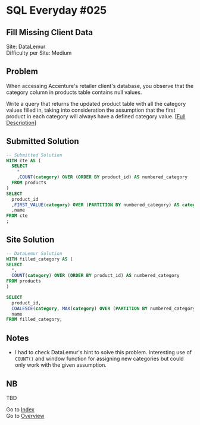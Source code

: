 # SQL Everyday \#025

## Fill Missing Client Data

Site: DataLemur\
Difficulty per Site: Medium

## Problem

When accessing Accenture's retailer client's database, you observe that the category column in products table contains null values.

Write a query that returns the updated product table with all the category values filled in, taking into consideration the assumption that the first product in each category will always have a defined category value. [[Full Description](https://datalemur.com/questions/fill-missing-product)]

## Submitted Solution

```sql
-- Submitted Solution
WITH cte AS (
  SELECT
    *
    ,COUNT(category) OVER (ORDER BY product_id) AS numbered_category
  FROM products
)
SELECT
  product_id
  ,FIRST_VALUE(category) OVER (PARTITION BY numbered_category) AS category
  ,name
FROM cte
;
```

## Site Solution

```sql
-- DataLemur Solution 
WITH filled_category AS (
SELECT
  *,
  COUNT(category) OVER (ORDER BY product_id) AS numbered_category
FROM products
)

SELECT
  product_id,
  COALESCE(category, MAX(category) OVER (PARTITION BY numbered_category)) AS category,
  name
FROM filled_category;
```

## Notes

* I had to check DataLemur's hint to solve this problem. Interesting use of `COUNT()` and window function for assigning new categories but could only work with the given assumption.

## NB

TBD

Go to [Index](../?tab=readme-ov-file#index)\
Go to [Overview](../?tab=readme-ov-file)

